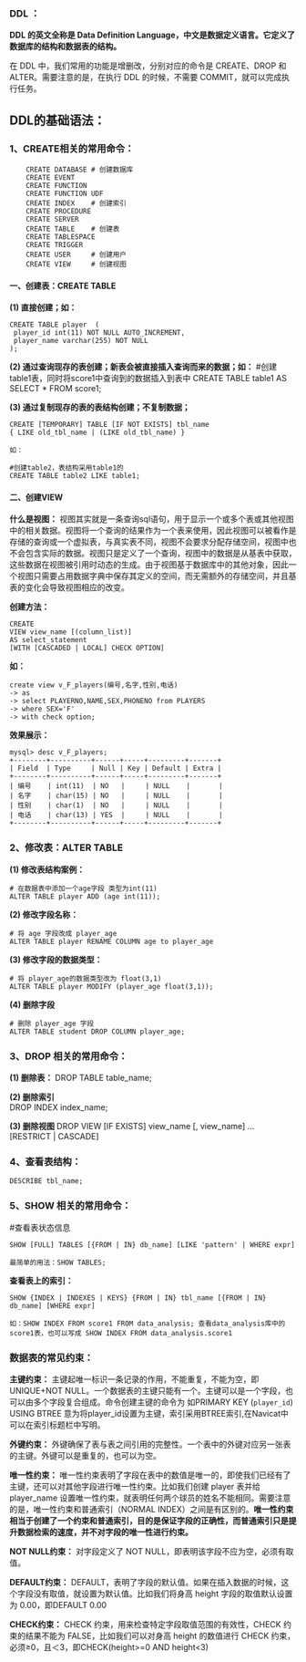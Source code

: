 ### DDL ：

__DDL 的英文全称是 Data Definition Language，中文是数据定义语言。它定义了数据库的结构和数据表的结构。__

在 DDL 中，我们常用的功能是增删改，分别对应的命令是 CREATE、DROP 和 ALTER。需要注意的是，在执行 DDL 的时候，不需要 COMMIT，就可以完成执行任务。


## DDL的基础语法：

### 1、CREATE相关的常用命令：

        CREATE DATABASE # 创建数据库
        CREATE EVENT
        CREATE FUNCTION
        CREATE FUNCTION UDF
        CREATE INDEX    # 创建索引
        CREATE PROCEDURE
        CREATE SERVER
        CREATE TABLE    # 创建表
        CREATE TABLESPACE
        CREATE TRIGGER
        CREATE USER     # 创建用户
        CREATE VIEW     # 创建视图

#### 一、创建表：CREATE TABLE

__(1) 直接创建；如：__

    CREATE TABLE player  (
     player_id int(11) NOT NULL AUTO_INCREMENT,
     player_name varchar(255) NOT NULL
    );

__(2) 通过查询现存的表创建；新表会被直接插入查询而来的数据；如：__
    #创建table1表，同时将score1中查询到的数据插入到表中
    CREATE TABLE table1 AS SELECT * FROM score1;

__(3) 通过复制现存的表的表结构创建；不复制数据；__

    CREATE [TEMPORARY] TABLE [IF NOT EXISTS] tbl_name
    { LIKE old_tbl_name | (LIKE old_tbl_name) }

    如：

    #创建table2，表结构采用table1的
    CREATE TABLE table2 LIKE table1;

#### 二、创建VIEW

__什么是视图：__
视图其实就是一条查询sql语句，用于显示一个或多个表或其他视图中的相关数据。视图将一个查询的结果作为一个表来使用，因此视图可以被看作是存储的查询或一个虚拟表，与真实表不同，视图不会要求分配存储空间，视图中也不会包含实际的数据。视图只是定义了一个查询，视图中的数据是从基表中获取，这些数据在视图被引用时动态的生成。由于视图基于数据库中的其他对象，因此一个视图只需要占用数据字典中保存其定义的空间，而无需额外的存储空间，并且基表的变化会导致视图相应的改变。

__创建方法：__
    
    CREATE
    VIEW view_name [(column_list)]
    AS select_statement
    [WITH [CASCADED | LOCAL] CHECK OPTION]

__如：__

    create view v_F_players(编号,名字,性别,电话)
    -> as
    -> select PLAYERNO,NAME,SEX,PHONENO from PLAYERS
    -> where SEX='F'
    -> with check option;
    
__效果展示：__

    mysql> desc v_F_players;
    +--------+----------+------+-----+---------+-------+
    | Field  | Type     | Null | Key | Default | Extra |
    +--------+----------+------+-----+---------+-------+
    | 编号    | int(11)  | NO   |     | NULL    |       |
    | 名字    | char(15) | NO   |     | NULL    |       |
    | 性别    | char(1)  | NO   |     | NULL    |       |
    | 电话    | char(13) | YES  |     | NULL    |       |
    +--------+----------+------+-----+---------+-------+

### 2、修改表：ALTER TABLE

__(1) 修改表结构案例：__
    
    # 在数据表中添加一个age字段 类型为int(11)
    ALTER TABLE player ADD (age int(11));

__(2) 修改字段名称：__

    # 将 age 字段改成 player_age
    ALTER TABLE player RENAME COLUMN age to player_age

__(3) 修改字段的数据类型：__

    # 将 player_age的数据类型改为 float(3,1)
    ALTER TABLE player MODIFY (player_age float(3,1));


__(4) 删除字段__

    # 删除 player_age 字段
    ALTER TABLE student DROP COLUMN player_age;


### 3、DROP 相关的常用命令：

__(1) 删除表：__
    DROP TABLE table_name;

__(2) 删除索引__  
    DROP INDEX index_name;

__(3) 删除视图__
    DROP VIEW [IF EXISTS] view_name [, view_name] ... [RESTRICT | CASCADE]

### 4、查看表结构：

    DESCRIBE tbl_name;

### 5、SHOW 相关的常用命令：

#查看表状态信息

    SHOW [FULL] TABLES [{FROM | IN} db_name] [LIKE 'pattern' | WHERE expr] 

    最简单的用法：SHOW TABLES;

__查看表上的索引：__

    SHOW {INDEX | INDEXES | KEYS} {FROM | IN} tbl_name [{FROM | IN} db_name] [WHERE expr]   

    如：SHOW INDEX FROM score1 FROM data_analysis; 查看data_analysis库中的score1表，也可以写成 SHOW INDEX FROM data_analysis.score1


### 数据表的常见约束：

__主键约束：__ 主键起唯一标识一条记录的作用，不能重复，不能为空，即 UNIQUE+NOT NULL。一个数据表的主键只能有一个。主键可以是一个字段，也可以由多个字段复合组成。命令创建主键的命令为 如PRIMARY KEY (`player_id`) USING BTREE 意为将player_id设置为主键，索引采用BTREE索引,在Navicat中可以在索引标题栏中写明。

__外键约束：__ 外键确保了表与表之间引用的完整性。一个表中的外键对应另一张表的主键。外键可以是重复的，也可以为空。

__唯一性约束：__ 唯一性约束表明了字段在表中的数值是唯一的，即使我们已经有了主键，还可以对其他字段进行唯一性约束。比如我们创建 player 表并给 player_name 设置唯一性约束，就表明任何两个球员的姓名不能相同。需要注意的是，唯一性约束和普通索引（NORMAL  INDEX）之间是有区别的。__唯一性约束相当于创建了一个约束和普通索引，目的是保证字段的正确性，而普通索引只是提升数据检索的速度，并不对字段的唯一性进行约束。__

__NOT NULL约束：__ 对字段定义了 NOT NULL，即表明该字段不应为空，必须有取值。

__DEFAULT约束：__ DEFAULT，表明了字段的默认值。如果在插入数据的时候，这个字段没有取值，就设置为默认值。比如我们将身高 height 字段的取值默认设置为 0.00，即DEFAULT 0.00

__CHECK约束：__ CHECK 约束，用来检查特定字段取值范围的有效性，CHECK 约束的结果不能为 FALSE，比如我们可以对身高 height 的数值进行 CHECK 约束，必须≥0，且＜3，即CHECK(height>=0 AND height<3)




